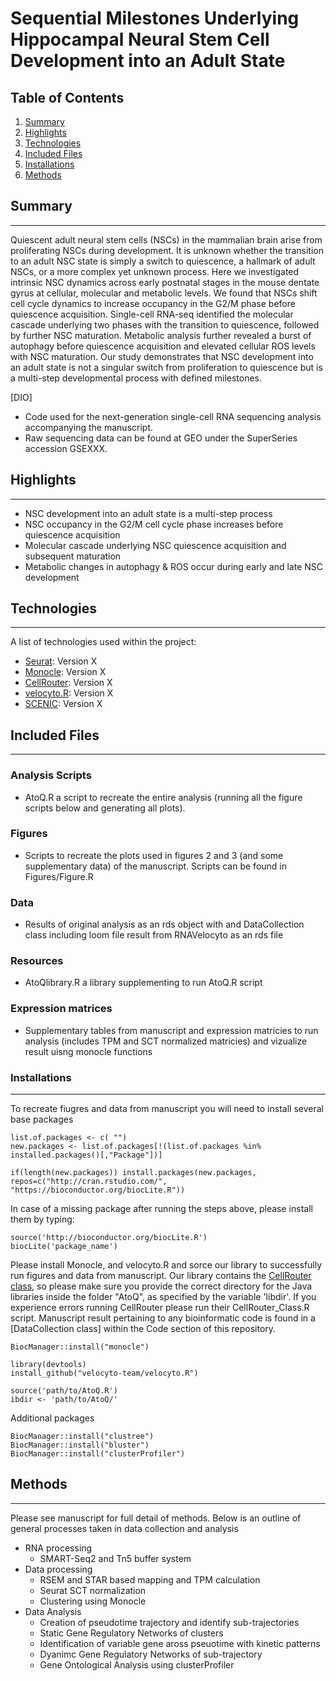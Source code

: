 # Sequential Milestones Underlying Hippocampal Neural Stem Cell Development into an Adult State
## Table of Contents
1. [Summary](#summary)
2. [Highlights](#highlights)
3. [Technologies](#technologies)
4. [Included Files](#technologies)
5. [Installations](#installations)
6. [Methods](#methods)
## Summary
***
Quiescent adult neural stem cells (NSCs) in the mammalian brain arise from proliferating NSCs
during development. It is unknown whether the transition to an adult NSC state is simply a
switch to quiescence, a hallmark of adult NSCs, or a more complex yet unknown process. Here
we investigated intrinsic NSC dynamics across early postnatal stages in the mouse dentate
gyrus at cellular, molecular and metabolic levels. We found that NSCs shift cell cycle dynamics
to increase occupancy in the G2/M phase before quiescence acquisition. Single-cell RNA-seq
identified the molecular cascade underlying two phases with the transition to quiescence,
followed by further NSC maturation. Metabolic analysis further revealed a burst of autophagy
before quiescence acquisition and elevated cellular ROS levels with NSC maturation. Our study
demonstrates that NSC development into an adult state is not a singular switch from
proliferation to quiescence but is a multi-step developmental process with defined milestones.

[DIO] 

* Code used for the next-generation single-cell RNA sequencing analysis accompanying the manuscript.
* Raw sequencing data can be found at GEO under the SuperSeries accession GSEXXX.
## Highlights
***
  * NSC development into an adult state is a multi-step process
  * NSC occupancy in the G2/M cell cycle phase increases before quiescence acquisition
  * Molecular cascade underlying NSC quiescence acquisition and subsequent maturation
  * Metabolic changes in autophagy &amp; ROS occur during early and late NSC development
## Technologies
***
A list of technologies used within the project:
* [Seurat](https://satijalab.org/seurat/): Version X
* [Monocle](http://cole-trapnell-lab.github.io/monocle-release/): Version X
* [CellRouter](https://github.com/edroaldo/cellrouter): Version X
* [velocyto.R](http://velocyto.org/): Version X
* [SCENIC](https://scenic.aertslab.org/): Version X
## Included Files
***
### Analysis Scripts
* AtoQ.R a script to recreate the entire analysis (running all the figure scripts below and generating all plots).
### Figures 
* Scripts to recreate the plots used  in figures 2 and 3 (and some supplementary data) of the manuscript. Scripts can be found in Figures/Figure.R 
### Data
* Results of original analysis as an rds object with and DataCollection class including loom file result from RNAVelocyto as an rds file
### Resources
* AtoQlibrary.R a library supplementing to run AtoQ.R script
### Expression matrices
* Supplementary tables from manuscript and expression matricies to run analysis (includes TPM and SCT normalized matricies) and vizualize result uisng monocle functions
### Installations
***
To recreate fiugres and data from manuscript you will need to install several base packages
```
list.of.packages <- c( "")
new.packages <- list.of.packages[!(list.of.packages %in% installed.packages()[,"Package"])]

if(length(new.packages)) install.packages(new.packages, repos=c("http://cran.rstudio.com/", "https://bioconductor.org/biocLite.R"))
```
In case of a missing package after running the steps above, please install them by typing:
```
source('http://bioconductor.org/biocLite.R')
biocLite('package_name')
```
Please install Monocle, and velocyto.R and sorce our library to successfully run figures and data from manuscript. Our library contains the [CellRouter class](https://github.com/edroaldo/cellrouter/blob/master/CellRouter_Class.R), so please make sure you provide the correct directory for the Java libraries inside the folder "AtoQ", as specified by the variable 'libdir'. If you experience errors running CellRouter please run their CellRouter_Class.R script. Manuscript result pertaining to any bioinformatic code is found in a [DataCollection class] within the Code section of this repository.
```
BiocManager::install("monocle")

library(devtools)
install_github("velocyto-team/velocyto.R")

source('path/to/AtoQ.R')
ibdir <- 'path/to/AtoQ/'
```
Additional packages
```
BiocManager::install("clustree")
BiocManager::install("bluster")
BiocManager::install("clusterProfiler")
```
## Methods
***
Please see manuscript for full detail of methods. Below is an outline of general processes taken in data collection and analysis
* RNA processing 
  * SMART-Seq2 and Tn5 buffer system
* Data processing 
  * RSEM and STAR based mapping and TPM calculation
  * Seurat SCT normalization
  * Clustering using Monocle 
* Data Analysis 
   * Creation of pseudotime trajectory and identify sub-trajectories
   * Static Gene Regulatory Networks of clusters
   * Identification of variable gene aross pseuotime with kinetic patterns 
   * Dyanimc Gene Regulatory Networks of sub-trajectory
   * Gene Ontological Analysis using clusterProfiler 

